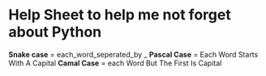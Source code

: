 # Help Sheet to help me not forget about Python

**Snake case** = each_word_seperated_by _ 
**Pascal Case** = Each Word Starts With A Capital
**Camal Case** = each Word But The First Is Capital


